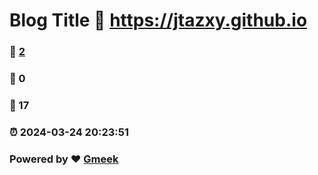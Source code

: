 # Blog Title :link: https://jtazxy.github.io 
### :page_facing_up: [2](https://jtazxy.github.io/tag.html) 
### :speech_balloon: 0 
### :hibiscus: 17 
### :alarm_clock: 2024-03-24 20:23:51 
### Powered by :heart: [Gmeek](https://github.com/Meekdai/Gmeek)
